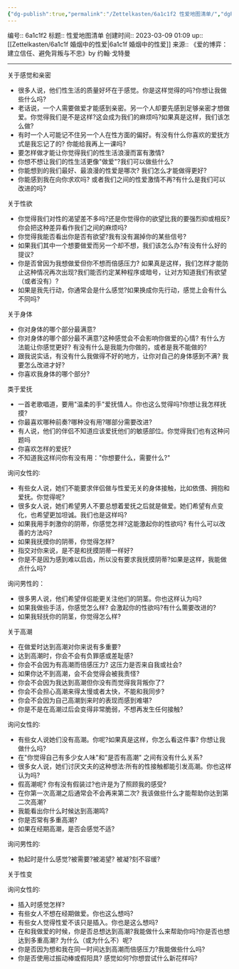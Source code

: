 ```yaml
---
{"dg-publish":true,"permalink":"/Zettelkasten/6a1c1f2 性爱地图清单/","dgPassFrontmatter":true}
---
```


编号:: 6a1c1f2
标题:: 性爱地图清单
创建时间:: 2023-03-09 01:09
up:: [[Zettelkasten/6a1c1f 婚烟中的性爱\|6a1c1f 婚烟中的性爱]]
来源:: 《爱的博弈：建立信任、避免背叛与不忠》by 约翰·戈特曼

---
关于感觉和亲密

- 很多人说，他们性生活的质量好坏在于感觉。你是这样觉得的吗?你想让我做些什么吗?
- 老话说，一个人需要做爱才能感到亲密。另一个人却要先感到足够亲密才想做爱。你觉得我们是不是这样?这会成为我们的麻烦吗?如果真是这样，我们该怎么做?
- 有时一个人可能记不住另一个人在性方面的偏好。有没有什么你喜欢的爱抚方式是我忘记了的? 你能给我再上一课吗?
- 要怎样做才能让你觉得我们的性生活浪漫而富有激情?
-  你想不想让我们的性生活更像"做爱"?我们可以做些什么?
-  你能想到的我们最好、最浪漫的性爱是哪次? 我们怎么才能做得更好?
-  你能感到我在向你求欢吗? 或者我们之间的性爱激情不再?有什么是我们可以改进的吗?

关于性欲

- 你觉得我们对性的渴望差不多吗?还是你觉得你的欲望比我的要强烈抑或相反?你会把这种差异看作我们之间的麻烦吗?
- 你觉得我能否看出你是否有欲望?我有没有漏掉你的某些信号?
- 如果我们其中一个想要做爱而另一个却不想，我们该怎么办?有没有什么好的提议?
- 你是否曾因为我想做爱但你不想而倍感压力? 如果真是这样，我们怎样才能防止这种情况再次出现?我们能否约定某种程序或暗号，让对方知道我们有欲望（或者没有）?
- 如果是我先行动，你通常会是什么感觉?如果换成你先行动，感觉上会有什么不同吗?

关于身体

- 你对身体的哪个部分最满意?
- 你对身体的哪个部分最不满意?这种感觉会不会影响你做爱的心情? 有什么方法能让你感觉更好? 有没有什么是我能为你做的，或者是我不能做的?
- 跟我说实话，有没有什么我做得不好的地方，让你对自己的身体感到不满? 我要怎么改进才好?
- 你喜欢我身体的哪个部分?

类于爱抚

-  一首老歌唱道，要用"温柔的手"爱抚情人。你也这么觉得吗?你想让我怎样抚摸?
-  你最喜欢哪种前奏?哪种没有用?哪部分需要改进?
-  有人说，他们的伴侣不知道应该爱抚他们的敏感部位。你觉得我们也有这种问题吗
-  你喜欢怎样的爱抚?
-  不知道我这样问你有没有用："你想要什么，需要什么?"

询问女性的∶
- 有些女人说，她们不能要求伴侣做与性爱无关的身体接触，比如依偎、拥抱和爱抚。你觉得呢?
- 很多女人说，她们希望男人不要总想着爱抚之后就是做爱。她们希望有点变化，也希望更加坦诚。我们也是这样吗?
- 如果我用手刺激你的阴蒂，你感觉怎祥?这能激起你的性欲吗? 有什么可以改善的方法吗?
- 如果我抚摸你的阴蒂，你觉得怎样?
- 指交对你来说，是不是和抚摸阴蒂一样好?
- 你是不是因为感到难以启齿，所以没有要求我抚摸阴蒂?如果是这样，我能做点什么吗?

询问男性的：
- 很多男人说，他们希望伴侣能更关注他们的阴茎。你也这样认为吗?
- 如果我做些手活，你感觉怎么样? 会激起你的性欲吗?有什么薷要改进的?
- 如果我轻抚你的阴茎，你觉得怎么样?

关于高潮

- 在做爱时达到高潮对你来说有多重要?
- 达到高潮时，你会不会有负罪感或差耻感?
- 你会不会因为有高潮而倍感压力? 这压力是否来自我或社会?
- 如果你达不到高潮，会不会觉得会被我责怪?
- 你会不会因为我达到高潮但你没有而觉得我背叛你了?
- 你会不会担心高潮来得太慢或者太快，不能和我同步?
- 你会不会因为自己高潮到来时的表现而感到难堪?
- 你是不是在高潮过后会变得非常脆弱，不想再发生任何接触?

询问女性的∶
- 有些女人说她们没有高潮。你呢?如果真是这样，你怎么看这件事? 你想让我做什么吗?
- 在"你觉得自己有多少女人味"和"是否有高潮" 之间有没有什么关系?
- 很多女人说，她们讨厌文夫的这种想法∶所有的性接触都能引发高潮。你也这样认为吗?
- 假高潮呢? 你有没有假装过?也许是为了照顾我的感受?
- 在你第一次高潮之后通常会不会再来第二次? 我该做些什么才能帮助你达到第二次高潮?
- 我能看出你什么时候达到高潮鸣?
- 你是否常有多重高潮?
- 如果在经期高潮，是否会感觉不适?

询问男性的∶
- 勃起时是什么感觉?被需要?被渴望? 被凝?刻不容缓?

关于性变

询问女性的∶
- 插入时感觉怎样?
- 有些女人不想在经期做爱。你也这么想吗?
- 有些女人觉得性爱不该只是插入。你也是这么想吗?
- 在和我做爱的时候，你是否总想达到高潮?我能做什么来帮助你吗?你是否也想达到多重高潮? 为什么（或为什么不）呢?
- 你是否因为想和我在同一时间达到高潮而倍感压力?我能做些什么吗?
- 你是否使用过振动棒或假阳具? 感觉如何?你想尝试什么新花样吗?